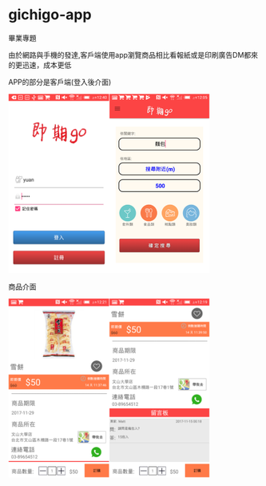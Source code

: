 # gichigo-app

畢業專題

由於網路與手機的發達,客戶端使用app瀏覽商品相比看報紙或是印刷廣告DM都來的更迅速，成本更低

APP的部分是客戶端(登入後介面)

<img src="https://github.com/rvnk0716/gichigo-app/blob/master/1.png" width="40%" height="40%"><img
src="https://github.com/rvnk0716/gichigo-app/blob/master/4.png" width="40%" height="40%">

商品介面

<img src="https://github.com/rvnk0716/gichigo-app/blob/master/2.png" width="40%" height="40%"><img
src="https://github.com/rvnk0716/gichigo-app/blob/master/3.png" width="40%" height="40%">
